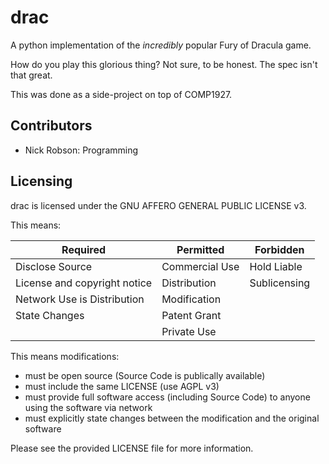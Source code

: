 # drac
A python implementation of the *incredibly* popular Fury of Dracula game.

How do you play this glorious thing? Not sure, to be honest. The spec isn't that great.

This was done as a side-project on top of COMP1927.

## Contributors
* Nick Robson: Programming

## Licensing
drac is licensed under the GNU AFFERO GENERAL PUBLIC LICENSE v3.

This means:

| **Required** | **Permitted** | **Forbidden** |
| --- | --- | --- |
| Disclose Source              | Commercial Use | Hold Liable  |
| License and copyright notice | Distribution   | Sublicensing |
| Network Use is Distribution  | Modification   | |
| State Changes                | Patent Grant   | |
|                              | Private Use    | |

This means modifications:
* must be open source (Source Code is publically available)
* must include the same LICENSE (use AGPL v3)
* must provide full software access (including Source Code) to anyone using the software via network
* must explicitly state changes between the modification and the original software

Please see the provided LICENSE file for more information.
